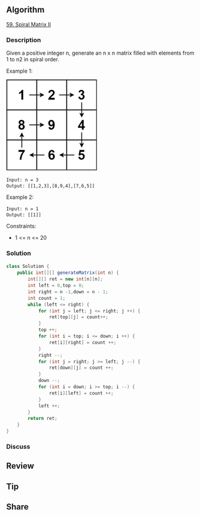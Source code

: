 ## Algorithm

[59. Spiral Matrix II](https://leetcode.com/problems/spiral-matrix-ii/)

### Description

Given a positive integer n, generate an n x n matrix filled with elements from 1 to n2 in spiral order.

Example 1:

![](assets/20220421-228bd9e0.png)

```
Input: n = 3
Output: [[1,2,3],[8,9,4],[7,6,5]]
```

Example 2:

```
Input: n = 1
Output: [[1]]
```

Constraints:

- 1 <= n <= 20

### Solution

```java
class Solution {
    public int[][] generateMatrix(int n) {
        int[][] ret = new int[n][n];
        int left = 0,top = 0;
        int right = n -1,down = n - 1;
        int count = 1;
        while (left <= right) {
            for (int j = left; j <= right; j ++) {
                ret[top][j] = count++;
            }
            top ++;
            for (int i = top; i <= down; i ++) {
                ret[i][right] = count ++;
            }
            right --;
            for (int j = right; j >= left; j --) {
                ret[down][j] = count ++;
            }
            down --;
            for (int i = down; i >= top; i --) {
                ret[i][left] = count ++;
            }
            left ++;
        }
        return ret;
    }
}
```


### Discuss

## Review


## Tip


## Share
